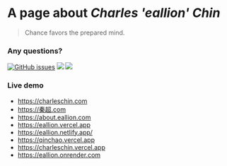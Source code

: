 # A page about *Charles 'eallion' Chin*

> Chance favors the prepared mind.

### Any questions?

[![GitHub issues](https://img.shields.io/github/issues/eallion/eallion.github.io?logo=GitHub&style=flat)](https://github.com/eallion/eallion.github.io/issues/new) [![](https://img.shields.io/badge/eallions@gmail.com-4ec100?labelColor=555&logo=gmail&label=Gmail&link=mailto:eallions@gmail.com&logoColor=fff&style=flat)](mailto:eallions@gmail.com) [![](https://img.shields.io/badge/t.me-@eallion-4ec100?labelColor=555&logo=telegram&logoColor=fff&style=flat)](https://t.me/eallion)

### Live demo

- <https://charleschin.com>  
- <https://秦超.com>
- <https://about.eallion.com>
- <https://eallion.vercel.app>
- <https://eallion.netlify.app/>
- <https://qinchao.vercel.app>
- <https://charleschin.vercel.app>
- <https://eallion.onrender.com>
